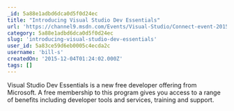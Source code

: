 ```yaml
---
_id: 5a88e1adbd6dca0d5f0d24ec
title: "Introducing Visual Studio Dev Essentials"
url: 'https://channel9.msdn.com/Events/Visual-Studio/Connect-event-2015/610?wt.mc_id=DX_37009&MC=MSAzure&MC=VStudio&MC=WebDev&MC=SQL'
category: 5a88e1adbd6dca0d5f0d24ec
slug: 'introducing-visual-studio-dev-essentials'
user_id: 5a83ce59d6eb0005c4ecda2c
username: 'bill-s'
createdOn: '2015-12-04T01:24:02.000Z'
tags: []
---
```


Visual Studio Dev Essentials is a new free developer offering from Microsoft. A free membership to this program gives you access to a range of benefits including developer tools and services, training and support. 
